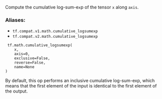 Compute the cumulative log-sum-e`x`p of the tensor `x` along `axis`.
### Aliases:
- `tf.compat.v1.math.cumulative_logsumexp`
- `tf.compat.v2.math.cumulative_logsumexp`

```
 tf.math.cumulative_logsumexp(
    x,
    axis=0,
    exclusive=False,
    reverse=False,
    name=None
)
```
By default, this op performs an inclusive cumulative log-sum-exp, which means that the first element of the input is identical to the first element of the output.
